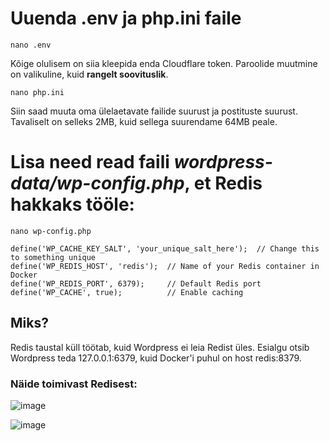 # Uuenda .env ja php.ini faile
```
nano .env
```

Kõige olulisem on siia kleepida enda Cloudflare token. Paroolide muutmine on valikuline, kuid **rangelt soovituslik**. 

```
nano php.ini
```

Siin saad muuta oma ülelaetavate failide suurust ja postituste suurust. Tavaliselt on selleks 2MB, kuid sellega suurendame 64MB peale. 

# Lisa need read faili *wordpress-data/wp-config.php*, et Redis hakkaks tööle:
```
nano wp-config.php
```
```
define('WP_CACHE_KEY_SALT', 'your_unique_salt_here');  // Change this to something unique
define('WP_REDIS_HOST', 'redis');  // Name of your Redis container in Docker
define('WP_REDIS_PORT', 6379);     // Default Redis port
define('WP_CACHE', true);          // Enable caching
```

## Miks?

Redis taustal küll töötab, kuid Wordpress ei leia Redist üles. Esialgu otsib Wordpress teda 127.0.0.1:6379, kuid Docker'i puhul on host redis:8379.

### Näide toimivast Redisest:
![image](https://github.com/user-attachments/assets/2abc2b3d-3442-440b-9302-9181899ac639)

![image](https://github.com/user-attachments/assets/31a9cb4b-451c-472f-83b9-00aaec7600d4)
